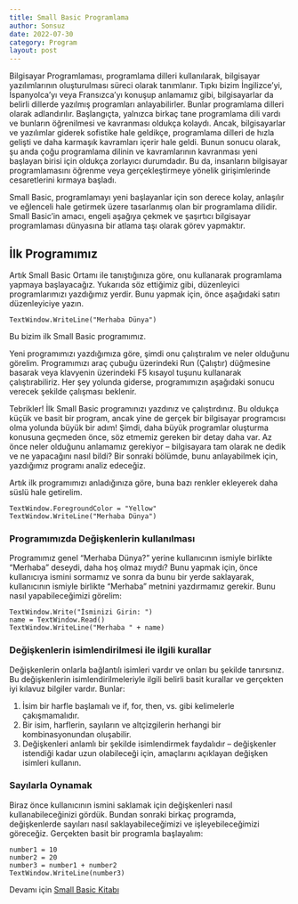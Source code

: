 ```yaml
---
title: Small Basic Programlama
author: Sonsuz
date: 2022-07-30
category: Program
layout: post
---
```


Bilgisayar Programlaması, programlama dilleri kullanılarak, bilgisayar yazılımlarının oluşturulması
süreci olarak tanımlanır. Tıpkı bizim İngilizce’yi, İspanyolca’yı veya Fransızca’yı konuşup anlamamız
gibi, bilgisayarlar da belirli dillerde yazılmış programları anlayabilirler. Bunlar programlama dilleri
olarak adlandırılır. Başlangıçta, yalnızca birkaç tane programlama dili vardı ve bunların öğrenilmesi
ve kavranması oldukça kolaydı. Ancak, bilgisayarlar ve yazılımlar giderek sofistike hale geldikçe,
programlama dilleri de hızla gelişti ve daha karmaşık kavramları içerir hale geldi. Bunun sonucu olarak,
şu anda çoğu programlama dilinin ve kavramlarının kavranması yeni başlayan birisi için oldukça zorlayıcı
durumdadır. Bu da, insanların bilgisayar programlamasını öğrenme veya gerçekleştirmeye yönelik
girişimlerinde cesaretlerini kırmaya başladı.

Small Basic, programlamayı yeni başlayanlar için son derece kolay, anlaşılır ve eğlenceli hale getirmek
üzere tasarlanmış olan bir programlama dilidir. Small Basic’in amacı, engeli aşağıya çekmek ve şaşırtıcı
bilgisayar programlaması dünyasına bir atlama taşı olarak görev yapmaktır.

## İlk Programımız
Artık Small Basic Ortamı ile tanıştığınıza göre, onu kullanarak programlama yapmaya başlayacağız.
Yukarıda söz ettiğimiz gibi, düzenleyici programlarımızı yazdığımız yerdir. Bunu yapmak için, önce
aşağıdaki satırı düzenleyiciye yazın.
```
TextWindow.WriteLine("Merhaba Dünya")
```

Bu bizim ilk Small Basic programımız.

Yeni programımızı yazdığımıza göre, şimdi onu çalıştıralım ve neler olduğunu görelim. Programımızı
araç çubuğu üzerindeki Run (Çalıştır) düğmesine basarak veya klavyenin üzerindeki F5 kısayol tuşunu
kullanarak çalıştırabiliriz. Her şey yolunda giderse, programımızın aşağıdaki sonucu verecek şekilde
çalışması beklenir.

Tebrikler! İlk Small Basic programınızı yazdınız
ve çalıştırdınız. Bu oldukça küçük ve basit bir
program, ancak yine de gerçek bir bilgisayar
programcısı olma yolunda büyük bir adım!
Şimdi, daha büyük programlar oluşturma
konusuna geçmeden önce, söz etmemiz gereken
bir detay daha var. Az önce neler olduğunu
anlamamız gerekiyor – bilgisayara tam olarak
ne dedik ve ne yapacağını nasıl bildi? Bir sonraki
bölümde, bunu anlayabilmek için, yazdığımız
programı analiz edeceğiz.

Artık ilk programımızı anladığınıza göre, buna bazı renkler ekleyerek daha süslü hale getirelim.
```
TextWindow.ForegroundColor = "Yellow"
TextWindow.WriteLine("Merhaba Dünya")
```

### Programımızda Değişkenlerin kullanılması
Programımız genel “Merhaba Dünya?” yerine kullanıcının ismiyle birlikte “Merhaba” deseydi, daha hoş
olmaz mıydı? Bunu yapmak için, önce kullanıcıya ismini sormamız ve sonra da bunu bir yerde saklayarak,
kullanıcının ismiyle birlikte “Merhaba” metnini yazdırmamız gerekir. Bunu nasıl yapabileceğimizi görelim:
```
TextWindow.Write("İsminizi Girin: ")
name = TextWindow.Read()
TextWindow.WriteLine("Merhaba " + name)
```

### Değişkenlerin isimlendirilmesi ile ilgili kurallar
Değişkenlerin onlarla bağlantılı isimleri vardır ve onları bu şekilde tanırsınız. Bu değişkenlerin
isimlendirilmeleriyle ilgili belirli basit kurallar ve gerçekten iyi kılavuz bilgiler vardır. Bunlar:

1. İsim bir harfle başlamalı ve if, for, then, vs. gibi kelimelerle çakışmamalıdır.
2. Bir isim, harflerin, sayıların ve altçizgilerin herhangi bir kombinasyonundan oluşabilir.
3. Değişkenleri anlamlı bir şekilde isimlendirmek faydalıdır – değişkenler istendiği kadar
uzun olabileceği için, amaçlarını açıklayan değişken isimleri kullanın.

### Sayılarla Oynamak
Biraz önce kullanıcının ismini saklamak için değişkenleri nasıl kullanabileceğinizi gördük. Bundan
sonraki birkaç programda, değişkenlerde sayıları nasıl saklayabileceğimizi ve işleyebileceğimizi
göreceğiz. Gerçekten basit bir programla başlayalım:
```
number1 = 10
number2 = 20
number3 = number1 + number2
TextWindow.WriteLine(number3)
```

Devamı için [Small Basic Kitabı](https://sonsuzus.github.io/dosya/Small_Basic%20kitap.pdf)
